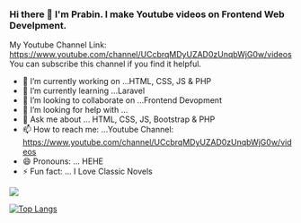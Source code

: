 ### Hi there 👋 I'm Prabin. I make Youtube videos on Frontend Web Develpment. 
My Youtube Channel Link: https://www.youtube.com/channel/UCcbrqMDyUZAD0zUnqbWjG0w/videos
You can subscribe this channel if you find it helpful.

- 🔭 I’m currently working on ...HTML, CSS, JS & PHP
- 🌱 I’m currently learning ...Laravel
- 👯 I’m looking to collaborate on ...Frontend Devopment
- 🤔 I’m looking for help with ...
- 💬 Ask me about ... HTML, CSS, JS, Bootstrap & PHP
- 📫 How to reach me: ...Youtube Channel: https://www.youtube.com/channel/UCcbrqMDyUZAD0zUnqbWjG0w/videos
- 😄 Pronouns: ... HEHE
- ⚡ Fun fact: ... I Love Classic Novels

<img src = "https://github-readme-stats.vercel.app/api?username=prabinmagar&&show_icons=true&title_color=ffffff&icon_color=bb2acf&text_color=daf7dc&bg_color=151515">

[![Top Langs](https://github-readme-stats.vercel.app/api/top-langs/?username=anuraghazra)](https://github.com/anuraghazra/github-readme-stats)

